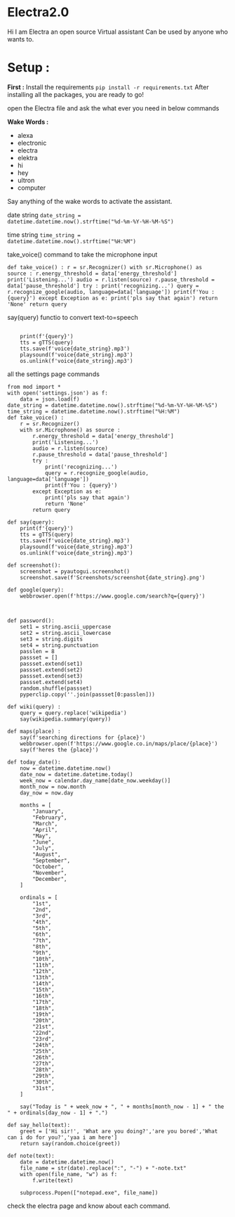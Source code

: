 # Electra2.0


Hi I am Electra an open source Virtual assistant Can be used by anyone who wants to.

<h1>Setup :</h1>
<b>First :</b>
    Install the requirements
    <code>pip install -r requirements.txt</code>
    After installing all the packages, you are ready to go!

open the Electra file and ask the what ever you need in below commands

<b>Wake Words :</b>
    <ul>
        <li>alexa</li>
        <li>electronic</li>
        <li>electra</li>
        <li>elektra</li>
        <li>hi</li>
        <li>hey</li>
        <li>ultron</li>
        <li>computer</li>
    </ul>

Say anything of the wake words to activate the assistant.


date string
<code>date_string = datetime.datetime.now().strftime("%d-%m-%Y-%H-%M-%S")</code>

time string
<code>time_string = datetime.datetime.now().strftime("%H:%M")</code>

take_voice() command to take the microphone input

<code>def take_voice() :
	r = sr.Recognizer()
	with sr.Microphone() as source :
		r.energy_threshold = data['energy_threshold']
		print('Listening...')
		audio = r.listen(source)
		r.pause_threshold = data['pause_threshold']
		try :
			print('recognizing...')
			query = r.recognize_google(audio, language=data['language'])
			print(f'You : {query}')
		except Exception as e:
			print('pls say that again')
			return 'None'
		return query</code>


say(query) functio to convert text-to=speech

<code>
    print(f'{query}')
    tts = gTTS(query)
    tts.save(f'voice{date_string}.mp3')
    playsound(f'voice{date_string}.mp3')
    os.unlink(f'voice{date_string}.mp3')</code>

all the settings page commands


    from mod import *
    with open('settings.json') as f:
        data = json.load(f)
    date_string = datetime.datetime.now().strftime("%d-%m-%Y-%H-%M-%S")
    time_string = datetime.datetime.now().strftime("%H:%M")
    def take_voice() :
    	r = sr.Recognizer()
    	with sr.Microphone() as source :
    		r.energy_threshold = data['energy_threshold']
    		print('Listening...')
    		audio = r.listen(source)
    		r.pause_threshold = data['pause_threshold']
    		try :
    			print('recognizing...')
    			query = r.recognize_google(audio, language=data['language'])
    			print(f'You : {query}')
    		except Exception as e:
    			print('pls say that again')
    			return 'None'
    		return query

    def say(query):
        print(f'{query}')
        tts = gTTS(query)
        tts.save(f'voice{date_string}.mp3')
        playsound(f'voice{date_string}.mp3')
        os.unlink(f'voice{date_string}.mp3')

    def screenshot():
    	screenshot = pyautogui.screenshot()
    	screenshot.save(f'Screenshots/screenshot{date_string}.png')

    def google(query):
        webbrowser.open(f'https://www.google.com/search?q={query}')



    def password():
        set1 = string.ascii_uppercase
        set2 = string.ascii_lowercase
        set3 = string.digits
        set4 = string.punctuation
        passlen = 8
        passset = []
        passset.extend(set1)
        passset.extend(set2)
        passset.extend(set3)
        passset.extend(set4)
        random.shuffle(passset)
        pyperclip.copy(''.join(passset[0:passlen]))

    def wiki(query) :
    	query = query.replace('wikipedia')
    	say(wikipedia.summary(query))

    def maps(place) :
    	say(f'searching directions for {place}')
    	webbrowser.open(f'https://www.google.co.in/maps/place/{place}')
    	say(f'heres the {place}')

    def today_date():
    	now = datetime.datetime.now()
    	date_now = datetime.datetime.today()
    	week_now = calendar.day_name[date_now.weekday()]
    	month_now = now.month
    	day_now = now.day

    	months = [
            "January",
            "February",
            "March",
            "April",
            "May",
            "June",
            "July",
            "August",
            "September",
            "October",
            "November",
            "December",
    	]

    	ordinals = [
            "1st",
            "2nd",
            "3rd",
            "4th",
            "5th",
            "6th",
            "7th",
            "8th",
            "9th",
            "10th",
            "11th",
            "12th",
            "13th",
            "14th",
            "15th",
            "16th",
            "17th",
            "18th",
            "19th",
            "20th",
            "21st",
            "22nd",
            "23rd",
            "24th",
            "25th",
            "26th",
            "27th",
            "28th",
            "29th",
            "30th",
            "31st",
    	]

    	say("Today is " + week_now + ", " + months[month_now - 1] + " the " + ordinals[day_now - 1] + ".")

    def say_hello(text):
        greet = ['Hi sir!', 'What are you doing?','are you bored','What can i do for you?','yaa i am here']
        return say(random.choice(greet))

    def note(text):
        date = datetime.datetime.now()
        file_name = str(date).replace(":", "-") + "-note.txt"
        with open(file_name, "w") as f:
            f.write(text)

        subprocess.Popen(["notepad.exe", file_name])
</code>

check the electra page and know about each command.
